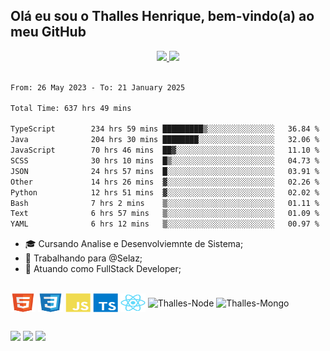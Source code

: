 ## Olá eu sou o Thalles Henrique, bem-vindo(a) ao meu GitHub

<div align="center">
  <a href="https://github.com/Thalles-HsA">
  <img height="180em" src="https://github-readme-stats.vercel.app/api?username=Thalles-HsA&show_icons=true&theme=radical&include_all_commits=true&count_private=true"/>
  <img height="180em" src="https://github-readme-stats.vercel.app/api/top-langs/?username=Thalles-HsA&exclude_repo=github-readme-stats,Pong,Freeway-JS&langs_count=5&theme=radical"/>
</div><br>
  
  <!--START_SECTION:waka-->

```txt
From: 26 May 2023 - To: 21 January 2025

Total Time: 637 hrs 49 mins

TypeScript        234 hrs 59 mins █████████▒░░░░░░░░░░░░░░░   36.84 %
Java              204 hrs 30 mins ████████░░░░░░░░░░░░░░░░░   32.06 %
JavaScript        70 hrs 46 mins  ██▓░░░░░░░░░░░░░░░░░░░░░░   11.10 %
SCSS              30 hrs 10 mins  █▒░░░░░░░░░░░░░░░░░░░░░░░   04.73 %
JSON              24 hrs 57 mins  █░░░░░░░░░░░░░░░░░░░░░░░░   03.91 %
Other             14 hrs 26 mins  ▓░░░░░░░░░░░░░░░░░░░░░░░░   02.26 %
Python            12 hrs 51 mins  ▓░░░░░░░░░░░░░░░░░░░░░░░░   02.02 %
Bash              7 hrs 2 mins    ▒░░░░░░░░░░░░░░░░░░░░░░░░   01.11 %
Text              6 hrs 57 mins   ▒░░░░░░░░░░░░░░░░░░░░░░░░   01.09 %
YAML              6 hrs 12 mins   ▒░░░░░░░░░░░░░░░░░░░░░░░░   00.97 %
```

<!--END_SECTION:waka-->

  - 🎓 Cursando Analise e Desenvolviemnte de Sistema;
  - 🌱 Trabalhando para @Selaz;
  - 🎯 Atuando como FullStack Developer;
 
<div style="display: inline_block"><br>
  <img align="center" alt="Thalles-HTML" height="30" width="40" src="https://raw.githubusercontent.com/devicons/devicon/master/icons/html5/html5-original.svg">
  <img align="center" alt="Thalles-CSS" height="30" width="40" src="https://raw.githubusercontent.com/devicons/devicon/master/icons/css3/css3-original.svg">
  <img align="center" alt="Thalles-Js" height="30" width="40" src="https://raw.githubusercontent.com/devicons/devicon/master/icons/javascript/javascript-plain.svg">
  <img align="center" alt="Thalles-Ts" height="30" width="40" src="https://raw.githubusercontent.com/devicons/devicon/master/icons/typescript/typescript-plain.svg">
  <img align="center" alt="Thalles-React" height="30" width="40" src="https://raw.githubusercontent.com/devicons/devicon/master/icons/react/react-original.svg">
  <img align="center" alt="Thalles-Node" height="30" width="40" src="https://cdn.jsdelivr.net/gh/devicons/devicon/icons/nodejs/nodejs-original.svg" />
  <img align="center" alt="Thalles-Mongo" height="30" width="40" src="https://cdn.jsdelivr.net/gh/devicons/devicon/icons/mongodb/mongodb-original.svg" />
  
</div>

 ##
  
<div>
  <a href="https://www.linkedin.com/in/thalles-hsa" target="_blank"><img src="https://img.shields.io/badge/-LinkedIn-%230077B5?style=for-the-badge&logo=linkedin&logoColor=white" target="_blank"></a> 
  <a href="https://instagram.com/thalleshsa" target="_blank"><img src="https://img.shields.io/badge/-Instagram-%23E4405F?style=for-the-badge&logo=instagram&logoColor=white" target="_blank"></a>
  <a href = "mailto:thsa.henrique@gmail.com"><img src="https://img.shields.io/badge/-Gmail-%23333?style=for-the-badge&logo=gmail&logoColor=white" target="_blank"></a>
   
</div>
